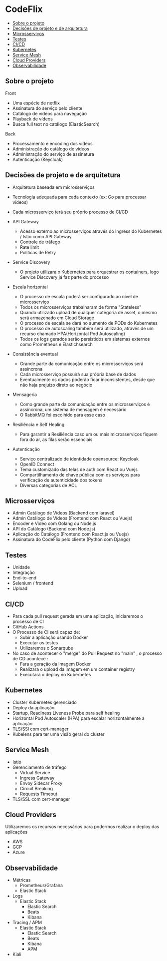 # CodeFlix

* [Sobre o projeto](#sobre-o-projeto)
* [Decisões de projeto e de arquitetura](#decisões-de-projeto-e-de-arquitetura)
* [Microsserviços](#microsserviços)
* [Testes](#testes)
* [CI/CD](#cicd)
* [Kubernetes](#kubernetes)
* [Service Mesh](#service-mesh)
* [Cloud Providers](#cloud-providers)
* [Observabilidade](#observabilidade)

## Sobre o projeto

 Front
 * Uma espécie de netflix
 * Assinatura do serviço pelo cliente
 * Catálogo de vídeos para navegação
 * Playback de vídeos
 * Busca full text no catálogo (ElasticSearch)

 Back
 * Processamento e encoding dos vídeos
 * Administração do catálogo de vídeos
 * Administração do serviço de assinatura
 * Autenticação (Keycloak)

## Decisões de projeto e de arquitetura

 * Arquitetura baseada em microsserviços
 * Tecnologia adequada para cada contexto (ex: Go para processar vídeos)
 * Cada microsserviço terá seu próprio processo de CI/CD

 * API Gateway
   * Acesso externo ao microsserviços através do Ingress do Kubernetes / Istio como API Gateway
   * Controle de tráfego
   * Rate limit
   * Politicas de Retry

 * Service Discovery
   * O projeto utilizara o Kubernetes para orquestrar os containers, logo Service Discovery já faz parte do processo

 * Escala horizontal
   * O processo de escala poderá ser configurado ao nível de microsserviço
   * Todos os microsserviços trabalharam de forma "Stateless"
   * Quando utilizado upload de qualquer categoria de asset, o mesmo será armazenado em Cloud Storage
   * O processo de escala se dará no aumento de PODs do Kubernetes
   * O processo de autoscaling também será utilizado, através de um recurso chamado HPA(Horizontal Pod Autoscaling)
   * Todos os logs gerados serão persistidos em sistemas externos como Prometheus e Elastichsearch

 * Consistência eventual
   * Grande parte da comunicação entre os microsserviços será assíncrona
   * Cada microsserviço possuirá sua própria base de dados
   * Eventualmente os dados poderão ficar inconsistentes, desde que não haja prejuízo direto ao negócio 

 * Mensageria
   * Como grande parte da comunicação entre os microsserviços é assíncrona, um sistema de mensagem é necessário
   * O RabbitMQ foi escolhido para esse caso

 * Resiliência e Self Healing
   * Para garantir a Resiliência caso um ou mais microsserviços fiquem fora do ar, as filas serão essenciais

 * Autenticação 
   * Serviço centralizado de identidade opensource: Keycloak
   * OpenID Connect
   * Tema customizado das telas de auth com React ou Vuejs
   * Compartilhamento de chave pública com os serviços para verificação de autenticidade dos tokens
   * Diversas categorias de ACL

## Microsserviços
 * Admin Catálogo de Vídeos (Backend com laravel)
 * Admin Catálogo de Vídeos (Frontend com React ou Vuejs)
 * Encoder e Video com Golang ou Node.js
 * API do Catálogo (Backend com Node.js)
 * Aplicação do Catálogo (Frontend com React.js ou Vuejs)
 * Assinatura do CodeFlix pelo cliente (Python com Django)

## Testes
 * Unidade
 * Integração
 * End-to-end
 * Selenium / frontend
 * Upload

## CI/CD
 * Para cada pull request gerada em uma aplicação, iniciaremos o processo  de CI
 * GitHub Actions
 * O Processo de CI será capaz de:
   * Subir a aplicação usando Docker 
   * Executar os testes
   * Utilizaremos o Sonarqube
 * No caso de acontecer o "merge" do Pull Request no "main" , o processo de CD acontece :
   * Fara a geração da imagem Docker
   * Realizara o upload da imagem em um container registry
   * Executará o deploy no Kubernetes

## Kubernetes
 * Cluster Kubernetes gerenciado
 * Deploy da aplicação
 * Startup, Readiness Liveness Probe para self healing
 * Horizontal Pod Autoscaler (HPA) para escalar horizontalmente a aplicação
 * TLS/SSl com cert-manager
 * Kubelens para ter uma visão geral do cluster

## Service Mesh
 * Istio
 *  Gerenciamento de  tráfego
    * Virtual Service
    * Ingress Gateway
    * Envoy Sidecar Proxy
    * Circuit Breaking
    * Requests Timeout
 * TLS/SSL com cert-manager

## Cloud Providers
 Utilizaremos os recursos necessários para podermos realizar o deploy das aplicações
 * AWS
 * GCP
 * Azure

## Observabilidade
 * Métricas
   * Prometheus/Grafana 
   * Elastic Stack
 * Logs
   * Elastic Stack
     * Elastic Search
     * Beats
     * Kibana
 * Tracing / APM
   * Elastic Stack
     * Elastic Search
     * Beats
     * Kibana
     * APM
 * Kiali

